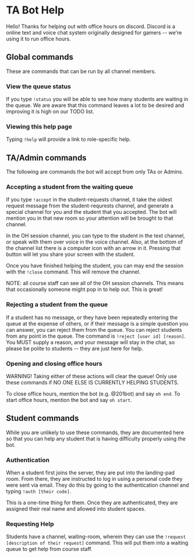 # TA Bot Help
Hello!  Thanks for helping out with office hours on discord.  Discord is a online text and voice chat system originally designed for gamers -- we're using it to run office hours.

## Global commands
These are commands that can be run by all channel members.

### View the queue status
If you type `!status` you will be able to see how many students are waiting in the queue.  We are aware that this command leaves a lot to be desired and improving it is high on our TODO list.

### Viewing this help page
Typing `!help` will provide a link to role-specific help.

## TA/Admin commands
The following are commands the bot will accept from only TAs or Admins.

### Accepting a student from the waiting queue
If you type `!accept` in the student-requests channel, it take the oldest request message from the student-requrests channel, and generate a special channel for you and the student that you accepted.  The bot will mention you in that new room so your attention will be brought to that channel.

In the OH session channel, you can type to the student in the text channel, or speak with them over voice in the voice channel.  Also, at the bottom of the channel list there is a computer icon with an arrow in it.  Pressing that button will let you share your screen with the student.

Once you have finished helping the student, you can may end the session with the `!close` command.  This will remove the channel.

NOTE:  all course staff can see all of the OH session channels.  This means that occasionally someone might pop in to help out.  This is great!

### Rejecting a student from the queue

If a student has no message, or they have been repeatedly entering the queue at the expense of others, or if their message is a simple question you can answer, you can reject them from the queue.  You can reject students from any point in the queue.  The command is `!reject [user id] [reason]`.  You MUST supply a reason, and your message will stay in the chat, so please be polite to students -- they are just here for help.

### Opening and closing office hours

WARNING!  Taking either of these actions will clear the queue!  Only use these commands if NO ONE ELSE IS CURRENTLY HELPING STUDENTS.

To close office hours, mention the bot (e.g. @201bot) and say `oh end`.  To start office hours, mention the bot and say `oh start`.

## Student commands
While you are unlikely to use these commands, they are documented here so that you can help any student that is having difficulty properly using the bot.

### Authentication
When a student first joins the server, they are put into the landing-pad room.  From there, they are instructed to log in using a personal code they were sent via email.  They do this by going to the authentication channel and typing `!auth [their code]`.

This is a one-time thing for them.  Once they are authenticated, they are assigned their real name and allowed into student spaces.

### Requesting Help
Students have a channel, waiting-room, wherein they can use the `!request [description of their request]` command.  This will put them into a waiting queue to get help from course staff.
